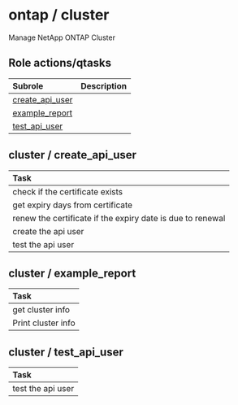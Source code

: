 # ontap / cluster 
Manage NetApp ONTAP Cluster  
  






## Role actions/qtasks

| Subrole | Description |
| :------ | :---------- |
| [create_api_user](#cluster--create_api_user) |  |
| [example_report](#cluster--example_report) |  |
| [test_api_user](#cluster--test_api_user) |  |




## cluster / create_api_user


| Task |
| :--- |
| check if the certificate exists |
| get expiry days from certificate |
| renew the certificate if the expiry date is due to renewal |
| create the api user |
| test the api user |



## cluster / example_report


| Task |
| :--- |
| get cluster info |
| Print cluster info |



## cluster / test_api_user


| Task |
| :--- |
| test the api user |




